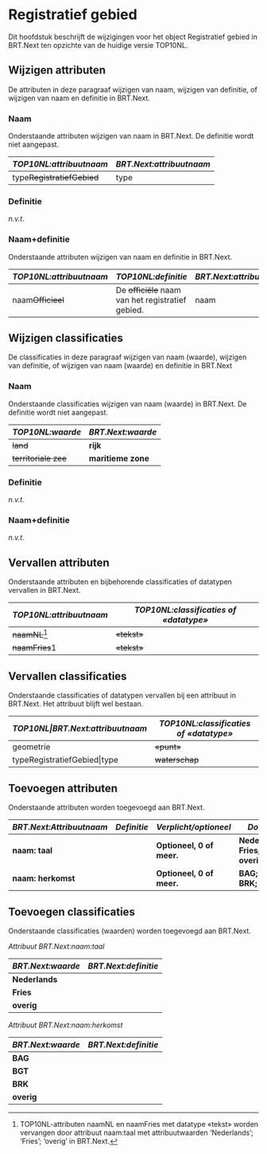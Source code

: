 Registratief gebied
===================

Dit hoofdstuk beschrijft de wijzigingen voor het object Registratief gebied in
BRT.Next ten opzichte van de huidige versie TOP10NL.

Wijzigen attributen
-------------------

De attributen in deze paragraaf wijzigen van naam, wijzigen van definitie, of
wijzigen van naam en definitie in BRT.Next.

### Naam

Onderstaande attributen wijzigen van naam in BRT.Next. De definitie wordt niet
aangepast.

| *TOP10NL:attribuutnaam*        | *BRT.Next:attribuutnaam* |
|--------------------------------|--------------------------|
| type~~RegistratiefGebied~~ | type                     |

### Definitie

*n.v.t.*

### Naam+definitie

Onderstaande attributen wijzigen van naam en definitie in BRT.Next.

| *TOP10NL:attribuutnaam* | *TOP10NL:definitie*                                    | *BRT.Next:attribuutnaam* | *BRT.Next:definitie*                 |
|-------------------------|--------------------------------------------------------|--------------------------|--------------------------------------|
| naam~~Officieel~~   | De ~~officiële~~ naam van het registratief gebied. | naam                     | De naam van het registratief gebied. |

Wijzigen classificaties
-----------------------

De classificaties in deze paragraaf wijzigen van naam (waarde), wijzigen van
definitie, of wijzigen van naam (waarde) en definitie in BRT.Next

### Naam

Onderstaande classificaties wijzigen van naam (waarde) in BRT.Next. De definitie
wordt niet aangepast.

| *TOP10NL:waarde*         | *BRT.Next:waarde*  |
|--------------------------|--------------------|
| ~~land~~             | **rijk**           |
| ~~territoriale zee~~ | **maritieme zone** |

### Definitie

*n.v.t.*

### Naam+definitie

*n.v.t.*

Vervallen attributen
--------------------

Onderstaande attributen en bijbehorende classificaties of datatypen vervallen in
BRT.Next.

| *TOP10NL:attribuutnaam* | *TOP10NL:classificaties of «datatype»* |
|-------------------------|----------------------------------------|
| ~~naamNL~~[^1]      | ~~«tekst»~~                        |
| ~~naamFries~~1      | ~~«tekst»~~                        |

[^1]: TOP10NL-attributen naamNL en naamFries met datatype «tekst» worden
vervangen door attribuut naam:taal met attribuutwaarden ‘Nederlands’; ‘Fries’;
‘overig’ in BRT.Next.

Vervallen classificaties
------------------------

Onderstaande classificaties of datatypen vervallen bij een attribuut in
BRT.Next. Het attribuut blijft wel bestaan.

| *TOP10NL\|BRT.Next:attribuutnaam* | *TOP10NL:classificaties of «datatype»* |
|-----------------------------------|----------------------------------------|
| geometrie                         | ~~«punt»~~                         |
| typeRegistratiefGebied\|type      | ~~waterschap~~                     |

Toevoegen attributen
--------------------

Onderstaande attributen worden toegevoegd aan BRT.Next.

| *BRT.Next:Attribuutnaam* | *Definitie* | *Verplicht/optioneel*     | *Domein*                      |
|--------------------------|-------------|---------------------------|-------------------------------|
| **naam: taal**           |             | **Optioneel, 0 of meer.** | **Nederlands; Fries; overig** |
| **naam: herkomst**       |             | **Optioneel, 0 of meer.** | **BAG; BGT; BRK; overig**     |

Toevoegen classificaties
------------------------

Onderstaande classificaties (waarden) worden toegevoegd aan BRT.Next.

*Attribuut BRT.Next:naam:taal*

| *BRT.Next:waarde* | *BRT.Next:definitie* |
|-------------------|----------------------|
| **Nederlands**    |                      |
| **Fries**         |                      |
| **overig**        |                      |

*Attribuut BRT.Next:naam:herkomst*

| *BRT.Next:waarde* | *BRT.Next:definitie* |
|-------------------|----------------------|
| **BAG**           |                      |
| **BGT**           |                      |
| **BRK**           |                      |
| **overig**        |                      |
